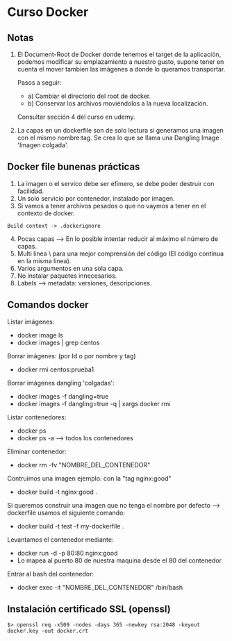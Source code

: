 # Curso Docker

## Notas
1. El Document-Root de Docker donde tenemos el target de la aplicación, podemos modificar su emplazamiento a
    nuestro gusto, supone tener en cuenta el mover tambien las imágenes a donde lo queramos transportar.
    
    Pasos a seguir:
    - a) Cambiar el directorio del root de docker.
    - b) Conservar los archivos moviéndolos a la nueva localización.
    
    Consultar sección 4 del curso en udemy.
2. La capas en un dockerfile son de solo lectura si generamos una imagen con el mismo nombre:tag.
Se crea lo que se llama una Dangling Image 'Imagen colgada'.

## Docker file bunenas prácticas
1. La imagen o el servico debe ser efimero, se debe poder destruir con facilidad.
2. Un solo servicio por contenedor, instalado por imagen.
3. Si vamos a tener archivos pesados o que no vaymos a tener en el contexto de docker.
```
Build context -> .dockerignore
```
4. Pocas capas --> En lo posible intentar reducir al máximo el número de capas.
5. Multi linea \ para una mejor comprensión del código (El código continua en la misma línea).
6. Varios argumentos en una sola capa.
7. No instalar paquetes innecesarios.
8. Labels --> metadata: versiones, descripciones.

## Comandos docker
Listar imágenes:
- docker image ls
- docker images | grep centos

Borrar imágenes: (por Id o por nombre y tag)
- docker rmi centos:prueba1

Borrar imágenes dangling 'colgadas':
- docker images -f dangling=true
- docker images -f dangling=true -q | xargs docker rmi

Listar contenedores:
- docker ps 
- docker ps -a --> todos los contenedores

Eliminar contenedor:
- docker rm -fv "NOMBRE_DEL_CONTENEDOR"

Contruimos una imagen ejemplo: con la "tag nginx:good"
- docker build -t nginx:good .

Si queremos construir una imagen que no tenga el nombre por defecto --> dockerfile usamos el siguiente comando:
- docker build -t test -f my-dockerfile .

Levantamos el contenedor mediante:
- docker run -d -p 80:80 nginx:good
- Lo mapea al puerto 80 de nuestra maquina desde el 80 del contenedor

Entrar al bash del contenedor:
- docker exec -it "NOMBRE_DEL_CONTENEDOR" /bin/bash

## Instalación certificado SSL (openssl)
```
$> openssl req -x509 -nodes -days 365 -newkey rsa:2048 -keyout docker.key -out docker.crt
```